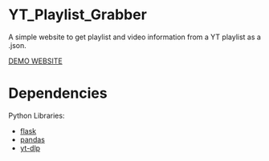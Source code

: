 # YT_Playlist_Grabber

A simple website to get playlist and video information from a YT playlist as a .json.

[DEMO WEBSITE]() 


# Dependencies

Python Libraries:
* [flask](https://flask.palletsprojects.com/)
* [pandas](https://pandas.pydata.org/)
* [yt-dlp](https://github.com/yt-dlp/yt-dlp)
